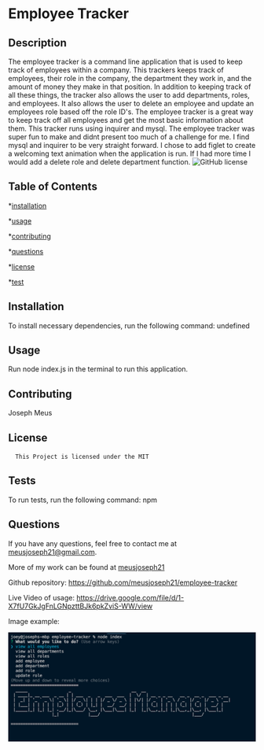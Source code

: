 # Employee Tracker

  ## Description

  The employee tracker is a command line application that is used to keep track of employees within a company. This trackers keeps track of employees, their role in the company, the department they work in, and the amount of money they make in that position. In addition to keeping track of all these things, the tracker also allows the user to add departments, roles, and employees. It also allows the user to delete an employee and update an employees role based off the role ID's. The employee tracker is a great way to keep track off all employees and get the most basic information about them. This tracker runs using inquirer and mysql. The employee tracker was super fun to make and didnt present too much of a challenge for me. I find mysql and inquirer to be very straight forward. I chose to add figlet to create a welcoming text animation when the application is run. If I had more time I would add a delete role and delete department function.
  ![GitHub license](https://img.shields.io/badge/license-MIT-blue.svg)

  ## Table of Contents

  *[installation](#installation)

  *[usage](#usage)

  *[contributing](#contributing)

  *[questions](#questions)

  *[license](#license)

  *[test](#test)

  ## Installation

  To install necessary dependencies, run the following command: undefined

  ## Usage

  Run node index.js in the terminal to run this application. 

  ## Contributing 
  Joseph Meus

  ## License
    
      This Project is licensed under the MIT

  ## Tests 

  To run tests, run the following command:
  npm

  ## Questions 

  If you have any questions, feel free to contact me at meusjoseph21@gmail.com. 

  More of my work can be found at [meusjoseph21](https://github/com/meusjoseph21)

  Github repository: https://github.com/meusjoseph21/employee-tracker

  Live Video of usage: https://drive.google.com/file/d/1-X7fU7GkJgFnLGNpzttBJk6pkZviS-WW/view

  Image example: 

  <img src = "./assets/images/example.png">

